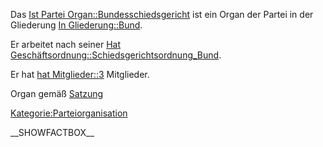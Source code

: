 Das [Ist Partei
Organ::Bundesschiedsgericht](/wiki/Ist_Partei_Organ::Bundesschiedsgericht "wikilink")
ist ein Organ der Partei in der Gliederung [In
Gliederung::Bund](/wiki/In_Gliederung::Bund "wikilink").

Er arbeitet nach seiner [Hat
Geschäftsordnung::Schiedsgerichtsordnung\_Bund](/wiki/Hat_Geschäftsordnung::Schiedsgerichtsordnung_Bund "wikilink").

Er hat [hat Mitglieder::3](hat_Mitglieder::3 "wikilink") Mitglieder.

Organ gemäß
[Satzung](/wiki/Ist_definiert_in_Satzung::Satzung#.C2.A7_9_-_Organe_der_Bundespartei "wikilink")

[Kategorie:Parteiorganisation](/wiki/Kategorie:Parteiorganisation "wikilink")

\_\_SHOWFACTBOX\_\_

